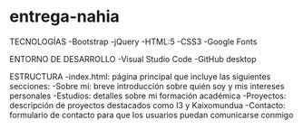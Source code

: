 # entrega-nahia
TECNOLOGÍAS
   -Bootstrap
   -jQuery
   -HTML:5
   -CSS3
   -Google Fonts

ENTORNO DE DESARROLLO
   -Visual Studio Code
   -GitHub desktop

ESTRUCTURA
   -index.html: página principal que incluye las siguientes secciones:
       -Sobre mí: breve introducción sobre quién soy y mis intereses personales
       -Estudios: detalles sobre mi formación académica
       -Proyectos: descripción de proyectos destacados como I3 y Kaixomundua
       -Contacto: formulario de contacto para que los usuarios puedan comunicarse conmigo